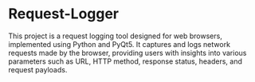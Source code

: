 # Request-Logger
This project is a request logging tool designed for web browsers, implemented using Python and PyQt5. It captures and logs network requests made by the browser, providing users with insights into various parameters such as URL, HTTP method, response status, headers, and request payloads.
